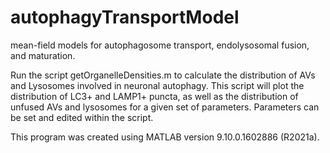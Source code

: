 # autophagyTransportModel
mean-field models for autophagosome transport, endolysosomal fusion, and maturation.

Run the script getOrganelleDensities.m to calculate the distribution of AVs and Lysosomes involved in neuronal autophagy. This script will plot the distribution of LC3+ and LAMP1+ puncta, as well as the distribution of unfused AVs and lysosomes for a given set of parameters. Parameters can be set and edited within the script.

This program was created using MATLAB version 9.10.0.1602886 (R2021a).

